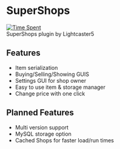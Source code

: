 # SuperShops
[![Time Spent](https://wakatime.com/badge/github/Lightcaster5/SuperShops.svg)](https://wakatime.com/badge/github/Lightcaster5/SuperShops)\
SuperShops plugin by Lightcaster5

## Features
- Item serialization
- Buying/Selling/Showing GUIS
- Settings GUI for shop owner
- Easy to use item & storage manager
- Change price with one click

## Planned Features
- Multi version support
- MySQL storage option
- Cached Shops for faster load/run times
